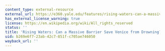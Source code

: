 ```yaml
---
content_type: external-resource
external_url: https://e360.yale.edu/features/rising-waters-can-a-massive-sea-barrier-save-venice-from-drowning
has_external_license_warning: true
license: https://en.wikipedia.org/wiki/All_rights_reserved
status: ''
title: 'Rising Waters: Can a Massive Barrier Save Venice from Drowning?'
uid: b269e6f7-23ab-42c7-851f-c705ae746050
wayback_url: ''
---
```

